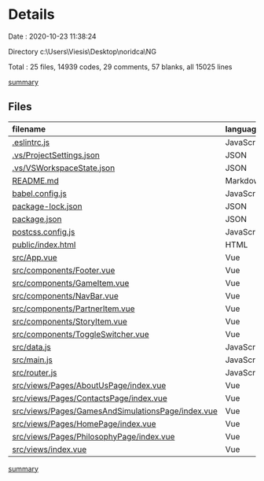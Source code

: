 # Details

Date : 2020-10-23 11:38:24

Directory c:\Users\Viesis\Desktop\noridca\NG

Total : 25 files,  14939 codes, 29 comments, 57 blanks, all 15025 lines

[summary](results.md)

## Files
| filename | language | code | comment | blank | total |
| :--- | :--- | ---: | ---: | ---: | ---: |
| [.eslintrc.js](/.eslintrc.js) | JavaScript | 17 | 0 | 1 | 18 |
| [.vs/ProjectSettings.json](/.vs/ProjectSettings.json) | JSON | 3 | 0 | 0 | 3 |
| [.vs/VSWorkspaceState.json](/.vs/VSWorkspaceState.json) | JSON | 8 | 0 | 0 | 8 |
| [README.md](/README.md) | Markdown | 23 | 0 | 7 | 30 |
| [babel.config.js](/babel.config.js) | JavaScript | 5 | 0 | 1 | 6 |
| [package-lock.json](/package-lock.json) | JSON | 13,679 | 0 | 1 | 13,680 |
| [package.json](/package.json) | JSON | 32 | 0 | 1 | 33 |
| [postcss.config.js](/postcss.config.js) | JavaScript | 5 | 0 | 1 | 6 |
| [public/index.html](/public/index.html) | HTML | 16 | 1 | 1 | 18 |
| [src/App.vue](/src/App.vue) | Vue | 24 | 0 | 2 | 26 |
| [src/components/Footer.vue](/src/components/Footer.vue) | Vue | 56 | 4 | 3 | 63 |
| [src/components/GameItem.vue](/src/components/GameItem.vue) | Vue | 64 | 0 | 2 | 66 |
| [src/components/NavBar.vue](/src/components/NavBar.vue) | Vue | 64 | 4 | 3 | 71 |
| [src/components/PartnerItem.vue](/src/components/PartnerItem.vue) | Vue | 43 | 0 | 1 | 44 |
| [src/components/StoryItem.vue](/src/components/StoryItem.vue) | Vue | 37 | 0 | 1 | 38 |
| [src/components/ToggleSwitcher.vue](/src/components/ToggleSwitcher.vue) | Vue | 191 | 19 | 10 | 220 |
| [src/data.js](/src/data.js) | JavaScript | 253 | 0 | 1 | 254 |
| [src/main.js](/src/main.js) | JavaScript | 14 | 0 | 3 | 17 |
| [src/router.js](/src/router.js) | JavaScript | 42 | 1 | 3 | 46 |
| [src/views/Pages/AboutUsPage/index.vue](/src/views/Pages/AboutUsPage/index.vue) | Vue | 92 | 0 | 3 | 95 |
| [src/views/Pages/ContactsPage/index.vue](/src/views/Pages/ContactsPage/index.vue) | Vue | 43 | 0 | 2 | 45 |
| [src/views/Pages/GamesAndSimulationsPage/index.vue](/src/views/Pages/GamesAndSimulationsPage/index.vue) | Vue | 63 | 0 | 3 | 66 |
| [src/views/Pages/HomePage/index.vue](/src/views/Pages/HomePage/index.vue) | Vue | 99 | 0 | 3 | 102 |
| [src/views/Pages/PhilosophyPage/index.vue](/src/views/Pages/PhilosophyPage/index.vue) | Vue | 43 | 0 | 2 | 45 |
| [src/views/index.vue](/src/views/index.vue) | Vue | 23 | 0 | 2 | 25 |

[summary](results.md)